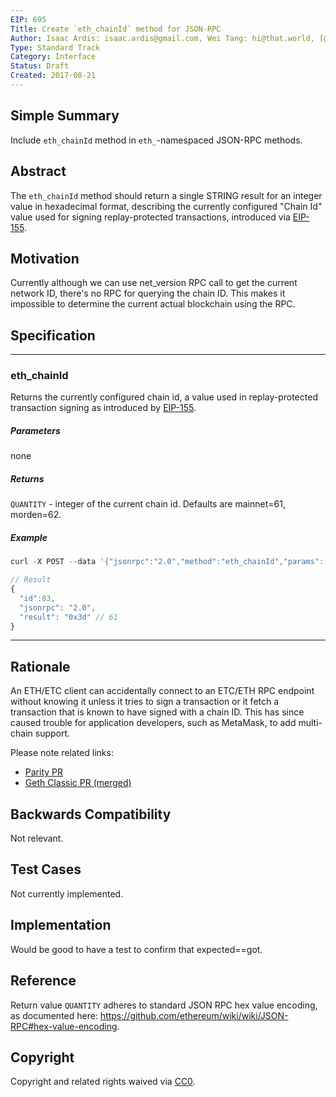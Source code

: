 ```yaml
---
EIP: 695
Title: Create `eth_chainId` method for JSON-RPC
Author: Isaac Ardis: isaac.ardis@gmail.com, Wei Tang: hi@that.world, [@tcz001](https://github.com/tcz001)
Type: Standard Track
Category: Interface
Status: Draft
Created: 2017-08-21
---
```


## Simple Summary
Include `eth_chainId` method in `eth_`-namespaced JSON-RPC methods.

## Abstract
The `eth_chainId` method should return a single STRING result
for an integer value in hexadecimal format, describing the
currently configured "Chain Id" value used for signing replay-protected transactions,
introduced via [EIP-155](./eip-155.md).

## Motivation
Currently although we can use net_version RPC call to get the
current network ID, there's no RPC for querying the chain ID. This
makes it impossible to determine the current actual blockchain using
the RPC.

## Specification

----

### eth_chainId

Returns the currently configured chain id, a value used in replay-protected transaction
signing as introduced by [EIP-155](./eip-155.md).

##### Parameters
none

##### Returns

`QUANTITY` - integer of the current chain id. Defaults are mainnet=61, morden=62.

##### Example
```js
curl -X POST --data '{"jsonrpc":"2.0","method":"eth_chainId","params":[],"id":1}'

// Result
{
  "id":83,
  "jsonrpc": "2.0",
  "result": "0x3d" // 61
}
```

----

## Rationale
An ETH/ETC client can accidentally connect to an ETC/ETH RPC
endpoint without knowing it unless it tries to sign a transaction or
it fetch a transaction that is known to have signed with a chain
ID. This has since caused trouble for application developers, such as
MetaMask, to add multi-chain support.

Please note related links:

- [Parity PR](https://github.com/paritytech/parity/pull/6329)
- [Geth Classic PR (merged)](https://github.com/ethereumproject/go-ethereum/pull/336)


## Backwards Compatibility
Not relevant.

## Test Cases
Not currently implemented.

## Implementation
Would be good to have a test to confirm that expected==got.

## Reference

Return value `QUANTITY` adheres to standard JSON RPC hex value encoding, as documented here: https://github.com/ethereum/wiki/wiki/JSON-RPC#hex-value-encoding.

## Copyright
Copyright and related rights waived via [CC0](https://creativecommons.org/publicdomain/zero/1.0/).
